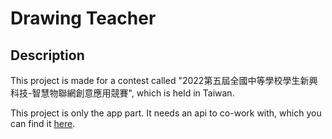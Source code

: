 # Drawing Teacher
## Description
This project is made for a contest called "2022第五屆全國中等學校學生新興科技-智慧物聯網創意應用競賽", which is held in Taiwan.

This project is only the app part. It needs an api to co-work with, which you can find it [here](https://github.com/TWTom041/DrawingTeacherAPI).  